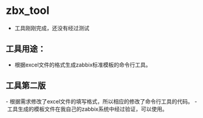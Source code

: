 # zbx_tool
- 工具刚刚完成，还没有经过测试
## 工具用途：
- 根据excel文件的格式生成zabbix标准模板的命令行工具。
## 工具第二版
- 根据需求修改了excel文件的填写格式，所以相应的修改了命令行工具的代码。
- 工具生成的模板文件在我自己的zabbix系统中经过验证，可以使用。
